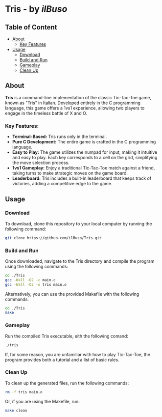 # Tris - by *ilBuso*

## Table of Content
- [About](#about)
  - [Key Features](#key-features)
- [Usage](#usage)
  - [Download](#download)
  - [Build and Run](#build-and-run)
  - [Gameplay](#gameplay)
  - [Clean Up](#clean-up)

## About

**Tris** is a command-line implementation of the classic Tic-Tac-Toe game, known as "Tris" in Italian. Developed entirely in the C programming language, this game offers a 1vs1 experience, allowing two players to engage in the timeless battle of X and O.

### Key Features:
- **Terminal-Based:** Tris runs only in the terminal.
- **Pure C Development:** The entire game is crafted in the C programming language.
- **Easy to Play:** The game utilizes the numpad for input, making it intuitive and easy to play. Each key corresponds to a cell on the grid, simplifying the move selection process.
- **1vs1 Gameplay:** Enjoy a traditional Tic-Tac-Toe match against a friend, taking turns to make strategic moves on the game board.
- **Leaderboard:** Tris includes a built-in leaderboard that keeps track of victories, adding a competitive edge to the game.


## Usage

### Download
To download, clone this repository to your local computer by running the following command:
```Bash
git clone https://github.com/ilBuso/Tris.git
```

### Build and Run
Once downloaded, navigate to the Tris directory and compile the program using the following commands:
```Bash
cd ./Tris
gcc -Wall -O2 -c main.c
gcc -Wall -O2 -o tris main.o
```
Alternatively, you can use the provided Makefile with the following commands:
```Bash
cd ./Tris
make
```

### Gameplay
Run the compiled Tris executable, eith the following comand:

```Bash
./tris
```
If, for some reason, you are unfamiliar with how to play Tic-Tac-Toe, the program provides both a tutorial and a list of basic rules.

### Clean Up

To clean up the generated files, run the following commands:
```Bash
rm -f tris main.o
```
Or, if you are using the Makefile, run:
```Bash
make clean
```
